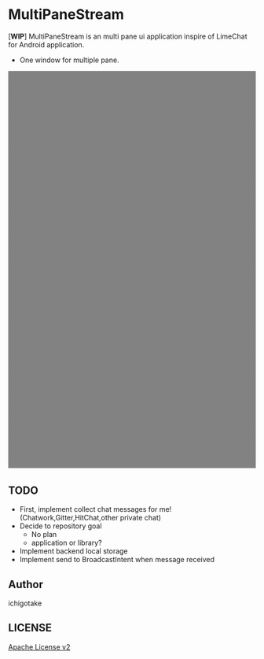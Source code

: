 # MultiPaneStream

\[**WIP**\] MultiPaneStream is an multi pane ui application inspire of LimeChat for Android application.

* One window for multiple pane.

![](art/00_skelton.gif)

## TODO

- First, implement collect chat messages for me! (Chatwork,Gitter,HitChat,other private chat)
- Decide to repository goal
    - No plan
    - application or library?
- Implement backend local storage
- Implement send to BroadcastIntent when message received

## Author

ichigotake

## LICENSE

[Apache License v2](LICENSE)

